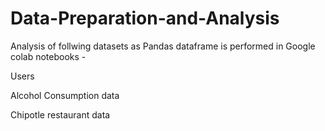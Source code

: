 # Data-Preparation-and-Analysis

Analysis of follwing datasets as Pandas dataframe is performed in Google colab notebooks - 

Users 

Alcohol Consumption data 

Chipotle restaurant data 
